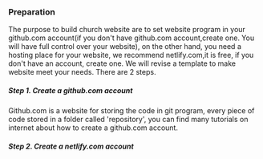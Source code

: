 ### Preparation

The purpose to build church website are to set website program in your github.com account(if you don't have github.com account,create one. You will have full control over your website), on the other hand, you need a hosting place for your website, we recommend netlify.com,it is free, if you don't have an account, create one. We will revise a template to make website meet your needs. There are 2 steps.

##### Step 1. Create a github.com account

Github.com is a website for storing the code in git program, every piece of code stored in a folder called 'repository', you can find many tutorials on internet about how to create a github.com account.

##### Step 2. Create a netlify.com account
